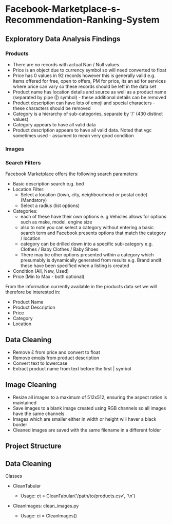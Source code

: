 
# Facebook-Marketplace-s-Recommendation-Ranking-System

## Exploratory Data Analysis Findings

### Products
- There are no records with actual Nan / Null values
- Price is an object due to currency symbol so will need converted to float
- Price has 0 values in 92 records however this is generally valid e.g. items offered for free, open to offers, PM for price, its an ad for services where price can vary so these records should be left in the data set
- Product name has location details and source as well as a product name (separated by pipe (|) symbol) - these additional details can be removed
- Product description can have lots of emoji and special characters - these characters should be removed
- Category is a hierarchy of sub-categories, separate by '/' (430 distinct values)
- Category appears to have all valid data
- Product description appears to have all valid data.  Noted that vgc sometimes used - assumed to mean very good condition

### Images

### Search Filters
Facebook Marketplace offers the following search parameters:
- Basic description search e.g. bed
- Location Filter:
    - Select a location (town, city, neighbourhood or postal code) (Mandatory)
    - Select a radius (list options)
- Categories: 
    - each of these have their own options e..g Vehicles allows for options such as make, model, engine size
    - also to note you can select a category without entering a basic search term and Facebook presents options that match the category / location
    - category can be drilled down into a specific sub-category e.g. Clothes / Baby Clothes / Baby Shoes  
    - There may be other options presented within a category which presumably is dynamically generated from results e.g. Brand andif these have been specified when a listing is created
- Condition (All, New, Used)
- Price (Min to Max - both optional)

From the information currently available in the products data set we will therefore be interested in:
- Product Name
- Product Description
- Price
- Category
- Location


## Data Cleaning
- Remove £ from price and convert to float
- Remove emojis from product description
- Convert text to lowercase
- Extract product name from text before the first | symbol

## Image Cleaning
- Resize all images to a maximum of 512x512, ensuring the aspect ration is maintained
- Save images to a blank image created using RGB channels so all images have the same channels
- Images which are smaller either in width or height will haver a black border
- Cleaned images are saved with the same filename in a different folder

## Project Structure

## Data Cleaning
Classes 
- CleanTabular
    - Usage:
        ct = CleanTabular('/path/to/products.csv', '\n')

- CleanImages: clean_images.py
    - Usage:
        ci = CleanImages()



